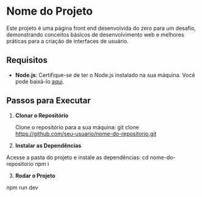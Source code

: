 # Nome do Projeto

Este projeto é uma página front end desenvolvida do zero para um desafio, demonstrando conceitos básicos de desenvolvimento web e melhores práticas para a criação de interfaces de usuário.

## Requisitos

- **Node.js**: Certifique-se de ter o Node.js instalado na sua máquina. Você pode baixá-lo [aqui](https://nodejs.org/).

## Passos para Executar

1. **Clonar o Repositório**  

   Clone o repositório para a sua máquina:
   git clone https://github.com/seu-usuario/nome-do-repositorio.git

2. **Instalar as Dependências**  
  
  Acesse a pasta do projeto e instale as dependências:
  cd nome-do-repositorio
  npm i


3. **Rodar o Projeto** 

  npm run dev